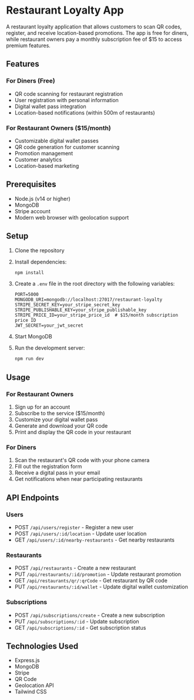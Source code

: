 # Restaurant Loyalty App

A restaurant loyalty application that allows customers to scan QR codes, register, and receive location-based promotions. The app is free for diners, while restaurant owners pay a monthly subscription fee of $15 to access premium features.

## Features

### For Diners (Free)
- QR code scanning for restaurant registration
- User registration with personal information
- Digital wallet pass integration
- Location-based notifications (within 500m of restaurants)

### For Restaurant Owners ($15/month)
- Customizable digital wallet passes
- QR code generation for customer scanning
- Promotion management
- Customer analytics
- Location-based marketing

## Prerequisites

- Node.js (v14 or higher)
- MongoDB
- Stripe account
- Modern web browser with geolocation support

## Setup

1. Clone the repository
2. Install dependencies:
   ```bash
   npm install
   ```

3. Create a `.env` file in the root directory with the following variables:
   ```
   PORT=5000
   MONGODB_URI=mongodb://localhost:27017/restaurant-loyalty
   STRIPE_SECRET_KEY=your_stripe_secret_key
   STRIPE_PUBLISHABLE_KEY=your_stripe_publishable_key
   STRIPE_PRICE_ID=your_stripe_price_id  # $15/month subscription price ID
   JWT_SECRET=your_jwt_secret
   ```

4. Start MongoDB
5. Run the development server:
   ```bash
   npm run dev
   ```

## Usage

### For Restaurant Owners
1. Sign up for an account
2. Subscribe to the service ($15/month)
3. Customize your digital wallet pass
4. Generate and download your QR code
5. Print and display the QR code in your restaurant

### For Diners
1. Scan the restaurant's QR code with your phone camera
2. Fill out the registration form
3. Receive a digital pass in your email
4. Get notifications when near participating restaurants

## API Endpoints

### Users
- POST `/api/users/register` - Register a new user
- POST `/api/users/:id/location` - Update user location
- GET `/api/users/:id/nearby-restaurants` - Get nearby restaurants

### Restaurants
- POST `/api/restaurants` - Create a new restaurant
- PUT `/api/restaurants/:id/promotion` - Update restaurant promotion
- GET `/api/restaurants/qr/:qrCode` - Get restaurant by QR code
- PUT `/api/restaurants/:id/wallet` - Update digital wallet customization

### Subscriptions
- POST `/api/subscriptions/create` - Create a new subscription
- PUT `/api/subscriptions/:id` - Update subscription
- GET `/api/subscriptions/:id` - Get subscription status

## Technologies Used

- Express.js
- MongoDB
- Stripe
- QR Code
- Geolocation API
- Tailwind CSS 